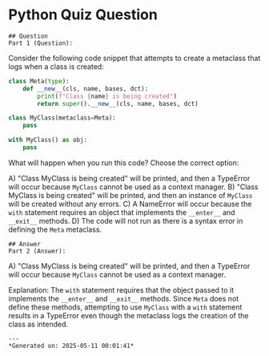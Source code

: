 # Python Quiz Question
    
    ## Question
    Part 1 (Question):
Consider the following code snippet that attempts to create a metaclass that logs when a class is created:

```python
class Meta(type):
    def __new__(cls, name, bases, dct):
        print(f"Class {name} is being created")
        return super().__new__(cls, name, bases, dct)

class MyClass(metaclass=Meta):
    pass

with MyClass() as obj:
    pass
```

What will happen when you run this code? Choose the correct option:

A) "Class MyClass is being created" will be printed, and then a TypeError will occur because `MyClass` cannot be used as a context manager.
B) "Class MyClass is being created" will be printed, and then an instance of `MyClass` will be created without any errors.
C) A NameError will occur because the `with` statement requires an object that implements the `__enter__` and `__exit__` methods.
D) The code will not run as there is a syntax error in defining the `Meta` metaclass.
    
    ## Answer
    Part 2 (Answer):
A) "Class MyClass is being created" will be printed, and then a TypeError will occur because `MyClass` cannot be used as a context manager.

Explanation: The `with` statement requires that the object passed to it implements the `__enter__` and `__exit__` methods. Since `Meta` does not define these methods, attempting to use `MyClass` with a `with` statement results in a TypeError even though the metaclass logs the creation of the class as intended.
    
    ---
    *Generated on: 2025-05-11 00:01:41*
    